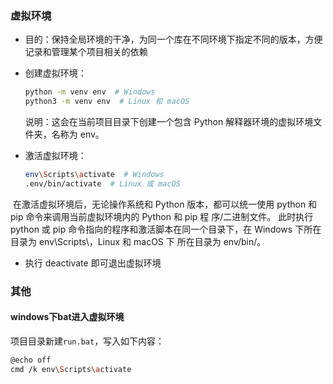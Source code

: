 ### 虚拟环境

* 目的：保持全局环境的干净，为同一个库在不同环境下指定不同的版本，方便记录和管理某个项目相关的依赖

* 创建虚拟环境：
  ```sh
  python -m venv env  # Windows
  python3 -m venv env  # Linux 和 macOS
  ```
  
  说明：这会在当前项目目录下创建一个包含 Python 解释器环境的虚拟环境文件夹，名称为 env。

* 激活虚拟环境：

  ```sh
  env\Scripts\activate  # Windows
  .env/bin/activate  # Linux 或 macOS
  ```

​	在激活虚拟环境后，无论操作系统和 Python 版本，都可以统一使用 python 和 pip 命令来调用当前虚拟环境内的 Python 和 pip 程	序/二进制文件。
​	此时执行 python 或 pip 命令指向的程序和激活脚本在同一个目录下，在 Windows 下所在目录为 env\Scripts\，Linux 和 macOS 下	所在目录为 env/bin/。

* 执行 deactivate 即可退出虚拟环境



### 其他

####  windows下bat进入虚拟环境

项目目录新建`run.bat`，写入如下内容：

```sh
@echo off
cmd /k env\Scripts\activate 
```

